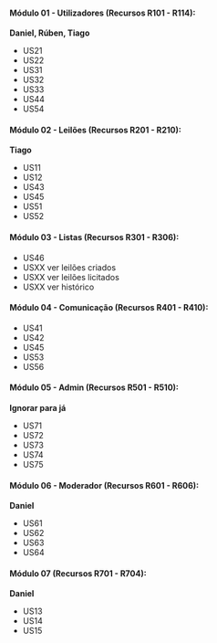#### Módulo 01 - Utilizadores (Recursos R101 - R114):

**Daniel, Rúben, Tiago**

- US21
- US22
- US31
- US32
- US33
- US44
- US54

#### Módulo 02 - Leilões (Recursos R201 - R210):

**Tiago**

- US11
- US12
- US43
- US45
- US51
- US52

#### Módulo 03 - Listas (Recursos R301 - R306):

- US46
- USXX ver leilões criados
- USXX ver leilões licitados
- USXX ver histórico

#### Módulo 04 - Comunicação (Recursos R401 - R410):

- US41
- US42
- US45
- US53
- US56

#### Módulo 05 - Admin (Recursos R501 - R510):

**Ignorar para já**

- US71
- US72
- US73
- US74
- US75

#### Módulo 06 - Moderador (Recursos R601 - R606):

**Daniel**

- US61
- US62
- US63
- US64

#### Módulo 07 (Recursos R701 - R704):

**Daniel**

- US13
- US14
- US15
